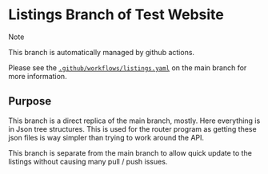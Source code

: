 # Listings Branch of Test Website

> [!note]
> This branch is automatically managed by github actions.
>
> Please see the [`.github/workflows/listings.yaml`](https://github.com/dragmine149/test_website/blob/main/.github/workflows/listing.yaml) on the main branch for more information.

## Purpose
This branch is a direct replica of the main branch, mostly. Here everything is in Json tree structures. This is used for the router program as getting these json files is way simpler than trying to work around the API.

This branch is separate from the main branch to allow quick update to the listings without causing many pull / push issues.
